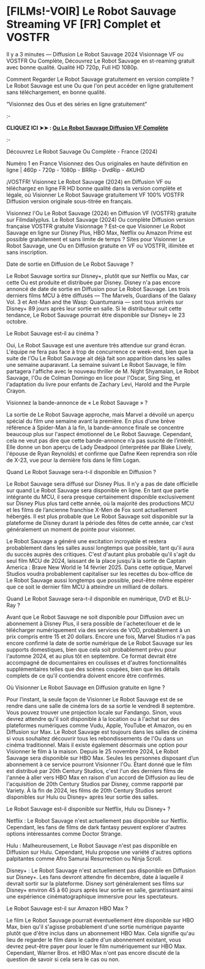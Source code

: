 # [FILMs!-VOIR] Le Robot Sauvage Streaming VF [FR] Complet et VOSTFR
Il y a 3 minutes — Diffusion Le Robot Sauvage 2024 Visionnage VF ou VOSTFR Ou Complète, Découvrez Le Robot Sauvage en st-reaming gratuit avec bonne qualité. Qualité HD 720p, Full HD 1080p.

Comment Regarder Le Robot Sauvage gratuitement en version complète ? Le Robot Sauvage est une Ou que l'on peut accéder en ligne gratuitement sans téléchargement, en bonne qualité.

“Visionnez des Ous et des séries en ligne gratuitement”

:-

**CLIQUEZ ICI ➤➤ : [Ou Le Robot Sauvage Diffusion VF Complète](https://t.co/jwiC67RTDE)**

:-

Découvrez Le Robot Sauvage Ou Complète - France (2024)

Numéro 1 en France Visionnez des Ous originales en haute définition en ligne | 460p - 720p - 1080p - BRRip - DvdRip - 4KUHD

¡VOSTFR! Visionnez Le Robot Sauvage (2024) en Diffusion VF ou téléchargez en ligne FR HD bonne qualité dans la version complète et légale, où Visionner Le Robot Sauvage gratuitement VF 100% VOSTFR Diffusion version originale sous-titrée en français.

Visionnez l'Ou Le Robot Sauvage (2024) en Diffusion VF (VOSTFR) gratuite sur Filmdailyplus. Le Robot Sauvage (2024) Ou complète Diffusion version française VOSTFR gratuite Visionnage ? Est-ce que Visionner Le Robot Sauvage en ligne sur Disney Plus, HBO Max, Netflix ou Amazon Prime est possible gratuitement et sans limite de temps ? Sites pour Visionner Le Robot Sauvage, une Ou en Diffusion gratuite en VF ou VOSTFR, illimitée et sans inscription.

Date de sortie en Diffusion de Le Robot Sauvage ?

Le Robot Sauvage sortira sur Disney+, plutôt que sur Netflix ou Max, car cette Ou est produite et distribuée par Disney. Disney n'a pas encore annoncé de date de sortie en Diffusion pour Le Robot Sauvage. Les trois derniers films MCU à être diffusés — The Marvels, Guardians of the Galaxy Vol. 3 et Ant-Man and the Wasp: Quantumania — sont tous arrivés sur Disney+ 89 jours après leur sortie en salle. Si le distributeur suit cette tendance, Le Robot Sauvage pourrait être disponible sur Disney+ le 23 octobre.

Le Robot Sauvage est-il au cinéma ?

Oui, Le Robot Sauvage est une aventure très attendue sur grand écran. L'équipe ne fera pas face à trop de concurrence ce week-end, bien que la suite de l'Ou Le Robot Sauvage ait déjà fait son apparition dans les salles une semaine auparavant. La semaine suivant Le Robot Sauvage, le film partagera l'affiche avec le nouveau thriller de M. Night Shyamalan, Le Robot Sauvage, l'Ou de Colman Domingo en lice pour l'Oscar, Sing Sing, et l'adaptation du livre pour enfants de Zachary Levi, Harold and the Purple Crayon.

Visionnez la bande-annonce de « Le Robot Sauvage » ?

La sortie de Le Robot Sauvage approche, mais Marvel a dévoilé un aperçu spécial du film une semaine avant la première. En plus d'une brève référence à Spider-Man à la fin, la bande-annonce finale se concentre beaucoup plus sur l'aspect émotionnel de Le Robot Sauvage. Cependant, cela ne veut pas dire que cette bande-annonce n’a pas suscité de l’intérêt. Elle donne un bon aperçu de Lady Deadpool (interprétée par Blake Lively, l'épouse de Ryan Reynolds) et confirme que Dafne Keen reprendra son rôle de X-23, vue pour la dernière fois dans le film Logan.

Quand Le Robot Sauvage sera-t-il disponible en Diffusion ?

Le Robot Sauvage sera diffusé sur Disney Plus. Il n'y a pas de date officielle sur quand Le Robot Sauvage sera disponible en ligne. En tant que partie intégrante du MCU, il sera presque certainement disponible exclusivement sur Disney Plus plus tard cette année, où la majorité des productions MCU et les films de l’ancienne franchise X-Men de Fox sont actuellement hébergés. Il est plus probable que Le Robot Sauvage soit disponible sur la plateforme de Disney durant la période des fêtes de cette année, car c’est généralement un moment de pointe pour visionner.

Le Robot Sauvage a généré une excitation incroyable et restera probablement dans les salles aussi longtemps que possible, tant qu'il aura du succès auprès des critiques. C'est d'autant plus probable qu'il s'agit du seul film MCU de 2024, laissant de la place jusqu'à la sortie de Captain America : Brave New World le 14 février 2025. Dans cette optique, Marvel Studios voudra probablement capitaliser sur les recettes du box-office de Le Robot Sauvage aussi longtemps que possible, peut-être même espérer que ce soit le dernier film MCU à atteindre un milliard de dollars.

Quand Le Robot Sauvage sera-t-il disponible en numérique, DVD et BLU-Ray ?

Avant que Le Robot Sauvage ne soit disponible pour Diffusion avec un abonnement à Disney Plus, il sera possible de l'acheter/louer et de le télécharger numériquement via des services de VOD, probablement à un prix compris entre 15 et 20 dollars. Encore une fois, Marvel Studios n'a pas encore confirmé la date de sortie numérique de Le Robot Sauvage sur les supports domestiques, bien que cela soit probablement prévu pour l'automne 2024, et au plus tôt en septembre. Ce format devrait être accompagné de documentaires en coulisses et d'autres fonctionnalités supplémentaires telles que des scènes coupées, bien que les détails complets de ce qu'il contiendra doivent encore être confirmés.

Où Visionner Le Robot Sauvage en Diffusion gratuite en ligne ?

Pour l’instant, la seule façon de Visionner Le Robot Sauvage est de se rendre dans une salle de cinéma lors de sa sortie le vendredi 8 septembre. Vous pouvez trouver une projection locale sur Fandango. Sinon, vous devrez attendre qu'il soit disponible à la location ou à l'achat sur des plateformes numériques comme Vudu, Apple, YouTube et Amazon, ou en Diffusion sur Max. Le Robot Sauvage est toujours dans les salles de cinéma si vous souhaitez découvrir tous les rebondissements de l'Ou dans un cinéma traditionnel. Mais il existe également désormais une option pour Visionner le film à la maison. Depuis le 25 novembre 2024, Le Robot Sauvage sera disponible sur HBO Max. Seules les personnes disposant d’un abonnement à ce service pourront Visionner l'Ou. Étant donné que le film est distribué par 20th Century Studios, c'est l'un des derniers films de l'année à aller vers HBO Max en raison d'un accord de Diffusion au lieu de l'acquisition de 20th Century Studios par Disney, comme rapporté par Variety. À la fin de 2024, les films de 20th Century Studios seront disponibles sur Hulu ou Disney+ après leur sortie des salles.

Le Robot Sauvage est-il disponible sur Netflix, Hulu ou Disney+ ?

Netflix : Le Robot Sauvage n'est actuellement pas disponible sur Netflix. Cependant, les fans de films de dark fantasy peuvent explorer d'autres options intéressantes comme Doctor Strange.

Hulu : Malheureusement, Le Robot Sauvage n'est pas disponible en Diffusion sur Hulu. Cependant, Hulu propose une variété d'autres options palpitantes comme Afro Samurai Resurrection ou Ninja Scroll.

Disney+ : Le Robot Sauvage n'est actuellement pas disponible en Diffusion sur Disney+. Les fans devront attendre fin décembre, date à laquelle il devrait sortir sur la plateforme. Disney sort généralement ses films sur Disney+ environ 45 à 60 jours après leur sortie en salle, garantissant ainsi une expérience cinématographique immersive pour les spectateurs.

Le Robot Sauvage est-il sur Amazon HBO Max ?

Le film Le Robot Sauvage pourrait éventuellement être disponible sur HBO Max, bien qu'il s'agisse probablement d'une sortie numérique payante plutôt que d'être inclus dans un abonnement HBO Max. Cela signifie qu'au lieu de regarder le film dans le cadre d'un abonnement existant, vous devrez peut-être payer pour louer le film numériquement sur HBO Max. Cependant, Warner Bros. et HBO Max n'ont pas encore discuté de la question de savoir si cela sera le cas ou non.


